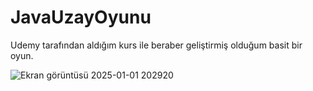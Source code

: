 # JavaUzayOyunu
Udemy tarafından aldığım kurs ile beraber geliştirmiş olduğum basit bir oyun.

![Ekran görüntüsü 2025-01-01 202920](https://github.com/user-attachments/assets/3edfe05e-693f-4247-a8bb-2be0c13e1f35)
